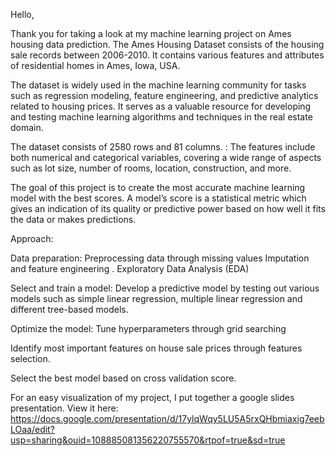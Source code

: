 Hello,


Thank you for taking a look at my machine learning project on Ames housing data prediction. The Ames Housing Dataset consists of the housing sale records between 2006-2010. It contains various features and attributes of residential homes in Ames, Iowa, USA. 

The dataset is widely used in the machine learning community for tasks such as regression modeling, feature engineering, and predictive analytics related to housing prices. It serves as a valuable resource for developing and testing machine learning algorithms and techniques in the real estate domain.

The dataset consists of 2580 rows and 81 columns. : The features include both numerical and categorical variables, covering a wide range of aspects such as lot size, number of rooms, location, construction, and more.

The goal of this project is to create the most accurate machine learning model with the best scores. A model’s score is a statistical metric which gives an indication of its quality or predictive power based on how well it fits the data or makes predictions. 

Approach: 

Data preparation: Preprocessing data through missing values Imputation and feature engineering . Exploratory Data Analysis (EDA)

Select and train a model: Develop a predictive model by testing out various models such as simple linear regression, multiple linear regression and different tree-based models.

Optimize the model: Tune hyperparameters   through grid searching 

Identify most important features on house sale prices through features selection.

Select the best model based on cross validation score.

For an easy visualization of my project, I put together a google slides presentation. View it here: https://docs.google.com/presentation/d/17ylqWqy5LU5A5rxQHbmiaxig7eebLOaa/edit?usp=sharing&ouid=108885081356220755570&rtpof=true&sd=true


